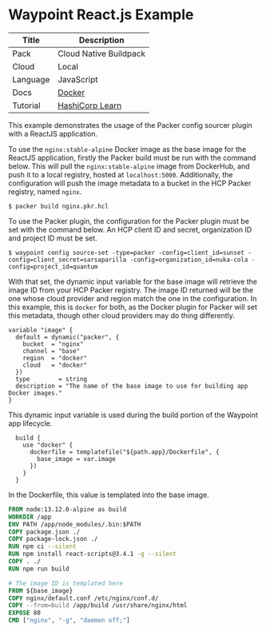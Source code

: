# Waypoint React.js Example

|Title|Description|
|---|---|
|Pack|Cloud Native Buildpack|
|Cloud|Local|
|Language|JavaScript|
|Docs|[Docker](https://www.waypointproject.io/plugins/docker)|
|Tutorial|[HashiCorp Learn](https://learn.hashicorp.com/tutorials/waypoint/get-started-docker)|

This example demonstrates the usage of the Packer config sourcer plugin with a 
ReactJS application. 

To use the `nginx:stable-alpine` Docker image as the base image for the ReactJS
application, firstly the Packer build must be run with the command below. This 
will pull the `nginx:stable-alpine` image from DockerHub, and push it to a local
registry, hosted at `localhost:5000`. Additionally, the configuration will push
the image metadata to a bucket in the HCP Packer registry, named `nginx`.

```shell
$ packer build nginx.pkr.hcl
```

To use the Packer plugin, the configuration for the Packer plugin must be set
with the command below. An HCP client ID and secret, organization ID and project
ID must be set.

```shell
$ waypoint config source-set -type=packer -config=client_id=sunset -config=client_secret=sarsaparilla -config=organization_id=nuka-cola -config=project_id=quantum
```

With that set, the dynamic input variable for the base image will retrieve the
image ID from your HCP Packer registry. The image ID returned will be the one
whose cloud provider and region match the one in the configuration. In this
example, this is `docker` for both, as the Docker plugin for Packer will set
this metadata, though other cloud providers may do thing differently.

```hcl
variable "image" {
  default = dynamic("packer", {
    bucket  = "nginx"
    channel = "base"
    region  = "docker"
    cloud   = "docker"
  })
  type        = string
  description = "The name of the base image to use for building app Docker images."
}
```

This dynamic input variable is used during the build portion of the Waypoint
app lifecycle.

```hcl
  build {
    use "docker" {
      dockerfile = templatefile("${path.app}/Dockerfile", {
        base_image = var.image
      })
    }
  }
```

In the Dockerfile, this value is templated into the base image.

```Dockerfile
FROM node:13.12.0-alpine as build
WORKDIR /app
ENV PATH /app/node_modules/.bin:$PATH
COPY package.json ./
COPY package-lock.json ./
RUN npm ci --silent
RUN npm install react-scripts@3.4.1 -g --silent
COPY . ./
RUN npm run build

# The image ID is templated here
FROM ${base_image}
COPY nginx/default.conf /etc/nginx/conf.d/
COPY --from=build /app/build /usr/share/nginx/html
EXPOSE 80
CMD ["nginx", "-g", "daemon off;"]
```
